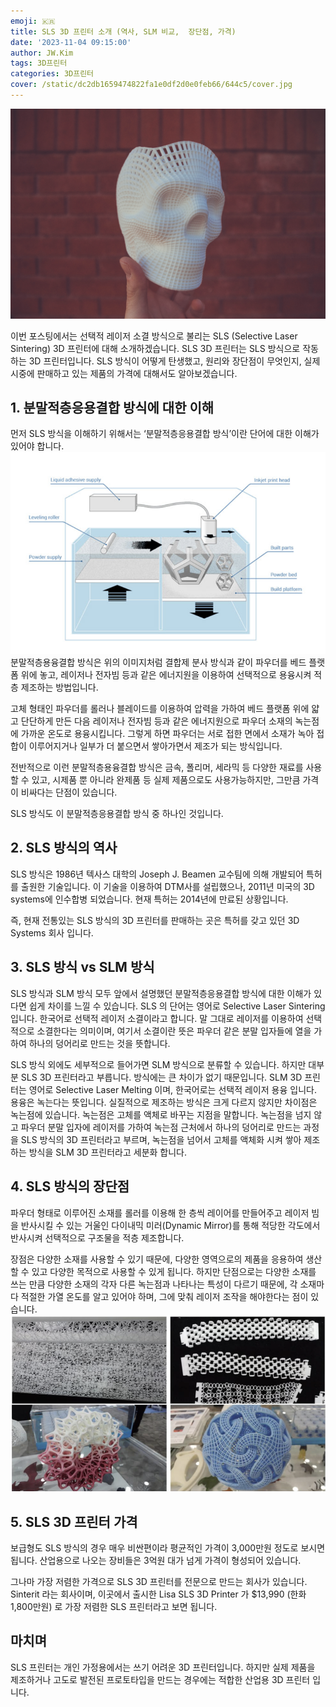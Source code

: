 ```yaml
---
emoji: 🇰🇷
title: SLS 3D 프린터 소개 (역사, SLM 비교,  장단점, 가격)
date: '2023-11-04 09:15:00'
author: JW.Kim
tags: 3D프린터
categories: 3D프린터
cover: /static/dc2db1659474822fa1e0df2d0e0feb66/644c5/cover.jpg
---
```

![cover.jpg](cover.jpg)

이번 포스팅에서는 선택적 레이저 소결 방식으로 불리는 SLS (Selective Laser Sintering) 3D 프린터에 대해 소개하겠습니다. SLS 3D 프린터는 SLS 방식으로 작동하는 3D 프린터입니다. SLS 방식이 어떻게 탄생했고, 원리와 장단점이 무엇인지, 실제 시중에 판매하고 있는 제품의 가격에 대해서도 알아보겠습니다.

## **1. 분말적층응용결합 방식에 대한 이해**
먼저 SLS 방식을 이해하기 위해서는 ‘분말적층응용결합 방식’이란 단어에 대한 이해가 있어야 합니다. 
![img1.jpg](img1.jpg)
분말적층용융결합 방식은 위의 이미지처럼 결합제 분사 방식과 같이 파우더를 베드 플랫폼 위에 놓고, 레이저나 전자빔 등과 같은 에너지원을 이용하여 선택적으로 용융시켜 적층 제조하는 방법입니다. 

고체 형태인 파우더를 롤러나 블레이드를 이용하여 압력을 가하여 베드 플랫폼 위에 얇고 단단하게 만든 다음 레이저나 전자빔 등과 같은 에너지원으로 파우더 소재의 녹는점에 가까운 온도로 용융시킵니다. 그렇게 하면 파우더는 서로 접한 면에서 소재가 녹아 접합이 이루어지거나 일부가 더 붙으면서 쌓아가면서 제조가 되는 방식입니다. 

전반적으로 이런 분말적층용융결합 방식은 금속, 폴리머, 세라믹 등 다양한 재료를 사용할 수 있고, 시제품 뿐 아니라 완제품 등 실제 제품으로도 사용가능하지만, 그만큼 가격이 비싸다는 단점이 있습니다.

SLS 방식도 이 분말적층응용결합 방식 중 하나인 것입니다.


## **2. SLS 방식의 역사**
SLS 방식은 1986년 텍사스 대학의 Joseph J. Beamen 교수팀에 의해 개발되어 특허를 출원한 기술입니다. 이 기술을 이용하여 DTM사를 설립했으나, 2011년 미국의 3D systems에 인수합병 되었습니다. 현재 특허는 2014년에 만료된 상황입니다. 

즉, 현재 전통있는 SLS 방식의 3D 프린터를 판매하는 곳은 특허를 갖고 있던 3D Systems 회사 입니다. 

## **3. SLS 방식 vs SLM 방식**
SLS 방식과 SLM 방식 모두 앞에서 설명했던 분말적층응용결합 방식에 대한 이해가 있다면 쉽게 차이를 느낄 수 있습니다. 
SLS 의 단어는 영어로 Selective Laser Sintering 입니다. 한국어로 선택적 레이저 소결이라고 합니다. 말 그대로 레이저를 이용하여 선택적으로 소결한다는 의미이며, 여기서 소결이란 뜻은 파우더 같은 분말 입자들에 열을 가하여 하나의 덩어리로 만드는 것을 뜻합니다.

SLS 방식 외에도 세부적으로 들어가면 SLM 방식으로 분류할 수 있습니다. 하지만 대부분 SLS 3D 프린터라고 부릅니다. 방식에는 큰 차이가 없기 때문입니다. 
SLM 3D 프린터는 영어로 Selective Laser Melting 이며, 한국어로는 선택적 레이저 용융 입니다. 용융은 녹는다는 뜻입니다. 실질적으로 제조하는 방식은 크게 다르지 않지만 차이점은 녹는점에 있습니다.
녹는점은 고체를 액체로 바꾸는 지점을 말합니다. 녹는점을 넘지 않고 파우더 분말 입자에 레이저를 가하여 녹는점 근처에서 하나의 덩어리로 만드는 과정을 SLS 방식의 3D 프린터라고 부르며, 녹는점을 넘어서 고체를 액체화 시켜 쌓아 제조하는 방식을 SLM 3D 프린터라고 세분화 합니다. 

## **4. SLS 방식의 장단점**
파우더 형태로 이루어진 소재를 롤러를 이용해 한 층씩 레이어를 만들어주고 레이저 빔을 반사시킬 수 있는 거울인 다이내믹 미러(Dynamic Mirror)를 통해 적당한 각도에서 반사시켜 선택적으로 구조물을 적층 제조합니다.

장점은 다양한 소재를 사용할 수 있기 때문에, 다양한 영역으로의 제품을 응용하여 생산할 수 있고 다양한 목적으로 사용할 수 있게 됩니다. 
하지만 단점으로는 다양한 소재를 쓰는 만큼 다양한 소재의 각자 다른 녹는점과 나타나는 특성이 다르기 때문에, 각 소재마다 적절한 가열 온도를 알고 있어야 하며, 그에 맞춰 레이저 조작을 해야한다는 점이 있습니다. 
![img2.jpg](img2.jpg)

## **5. SLS 3D 프린터 가격**
보급형도 SLS 방식의 경우 매우 비싼편이라 평균적인 가격이 3,000만원 정도로 보시면 됩니다. 산업용으로 나오는 장비들은 3억원 대가 넘게 가격이 형성되어 있습니다. 

그나마 가장 저렴한 가격으로 SLS 3D 프린터를 전문으로 만드는 회사가 있습니다. Sinterit 라는 회사이며, 이곳에서 출시한 Lisa SLS 3D Printer 가 $13,990 (한화 1,800만원) 로 가장 저렴한 SLS 프린터라고 보면 됩니다.

## **마치며**
SLS 프린터는 개인 가정용에서는 쓰기 어려운 3D 프린터입니다. 하지만 실제 제품을 제조하거나 고도로 발전된 프로토타입을 만드는 경우에는 적합한 산업용 3D 프린터 입니다. 

```toc
```